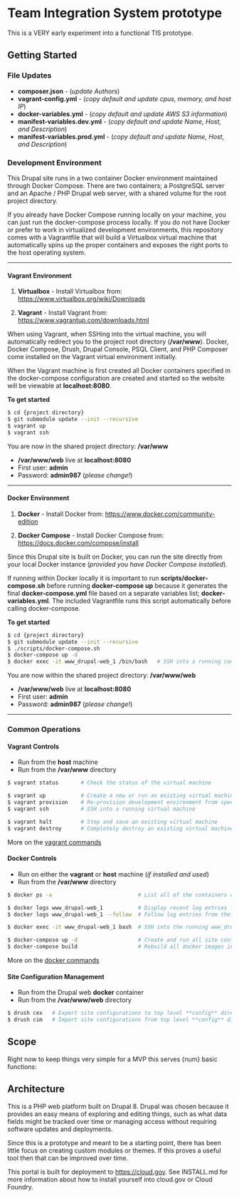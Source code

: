 # Team Integration System prototype

This is a VERY early experiment into a functional TIS prototype.


## Getting Started

### File Updates

* **composer.json** - (_update Authors_)
* **vagrant-config.yml** - (_copy default and update cpus, memory, and host IP_)
* **docker-variables.yml** - (_copy default and update AWS S3 information_)
* **manifest-variables.dev.yml** - (_copy default and update Name, Host, and Description_)
* **manifest-variables.prod.yml** - (_copy default and update Name, Host, and Description_)


### Development Environment

This Drupal site runs in a two container Docker environment maintained through
Docker Compose.  There are two containers; a PostgreSQL server and an Apache / PHP
Drupal web server, with a shared volume for the root project directory.

If you already have Docker Compose running locally on your machine, you can just
run the docker-compose process locally.  If you do not have Docker or prefer to
work in virtualized development environments, this repository comes with a
Vagrantfile that will build a Virtualbox virtual machine that automatically
spins up the proper containers and exposes the right ports to the host operating
system.


---
#### Vagrant Environment

1. **Virtualbox** - Install Virtualbox from: https://www.virtualbox.org/wiki/Downloads

2. **Vagrant** - Install Vagrant from: https://www.vagrantup.com/downloads.html

When using Vagrant, when SSHing into the virtual machine, you will automatically redirect
you to the project root directory (**/var/www**).  Docker, Docker Compose, Drush, Drupal
Console, PSQL Client, and PHP Composer come installed on the Vagrant virtual
environment initially.

When the Vagrant machine is first created all Docker containers specified in the
docker-compose configuration are created and started so the website will be viewable
at **localhost:8080**.

**To get started**

```bash
$ cd {project directory}
$ git submodule update --init --recursive
$ vagrant up
$ vagrant ssh
```

You are now in the shared project directory: **/var/www**

* **/var/www/web** live at **localhost:8080**
* First user: **admin**
* Password:   **admin987** (_please change!_)


---
#### Docker Environment

1. **Docker** - Install Docker from: https://www.docker.com/community-edition

2. **Docker Compose** - Install Docker Compose from: https://docs.docker.com/compose/install

Since this Drupal site is built on Docker, you can run the site directly from
your local Docker instance (_provided you have Docker Compose installed_).

If running within Docker locally it is important to run **scripts/docker-compose.sh**
before running **docker-compose up** because it generates the final **docker-compose.yml**
file based on a separate variables list; **docker-variables.yml**.  The included
Vagrantfile runs this script automatically before calling docker-compose.

**To get started**

```bash
$ cd {project directory}
$ git submodule update --init --recursive
$ ./scripts/docker-compose.sh
$ docker-compose up -d
$ docker exec -it www_drupal-web_1 /bin/bash   # SSH into a running container
```

You are now within the shared project directory: **/var/www/web**

* **/var/www/web** live at **localhost:8080**
* First user: **admin**
* Password:   **admin987** (_please change!_)


---
### Common Operations

#### Vagrant Controls

* Run from the **host** machine
* Run from the **/var/www** directory

```bash
$ vagrant status       # Check the status of the virtual machine

$ vagrant up           # Create a new or run an existing virtual machine
$ vagrant provision    # Re-provision development environment from specs in Vagrantfile
$ vagrant ssh          # SSH into a running virtual machine

$ vagrant halt         # Stop and save an existing virtual machine
$ vagrant destroy      # Completely destroy an existing virtual machine
```

More on the [vagrant commands](https://www.vagrantup.com/docs/cli/)


#### Docker Controls

* Run on either the **vagrant** or **host** machine (_if installed and used_)
* Run from the **/var/www** directory

```bash
$ docker ps -a                           # List all of the containers on the virtual machine

$ docker logs www_drupal-web_1           # Display recent log entries from the www_drupal-web_1 container
$ docker logs www_drupal-web_1 --follow  # Follow log entries from the www_drupal-web_1 container

$ docker exec -it www_drupal-web_1 bash  # SSH into the running www_drupal-web_1 container

$ docker-compose up -d                   # Create and run all site containers in the background
$ docker-compose build                   # Rebuild all docker images in the docker-compose file
```

More on the [docker commands](https://docs.docker.com/engine/reference/commandline/cli/)


#### Site Configuration Management

* Run from the Drupal web **docker** container
* Run from the **/var/www/web** directory

```bash
$ drush cex   # Export site configurations to top level **config** directory
$ drush cim   # Import site configurations from top level **config** directory
```


## Scope

Right now to keep things very simple for a MVP this serves {num} basic functions:




## Architecture

This is a PHP web platform built on Drupal 8.  Drupal was chosen because it
provides an easy means of exploring and editing things, such as what data
fields might be tracked over time or managing access without requiring software
updates and deployments.

Since this is a prototype and meant to be a starting point, there has been
little focus on creating custom modules or themes.  If this proves a useful
tool then that can be improved over time.

This portal is built for deployment to https://cloud.gov.  See INSTALL.md for
more information about how to install yourself into cloud.gov or Cloud Foundry.
